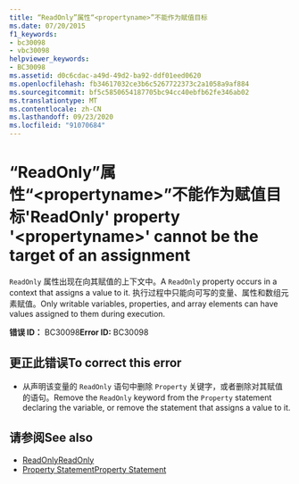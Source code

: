 ```yaml
---
title: “ReadOnly”属性“<propertyname>”不能作为赋值目标
ms.date: 07/20/2015
f1_keywords:
- bc30098
- vbc30098
helpviewer_keywords:
- BC30098
ms.assetid: d0c6cdac-a49d-49d2-ba92-ddf01eed0620
ms.openlocfilehash: fb34617032ce3b6c5267722373c2a1058a9af884
ms.sourcegitcommit: bf5c5850654187705bc94cc40ebfb62fe346ab02
ms.translationtype: MT
ms.contentlocale: zh-CN
ms.lasthandoff: 09/23/2020
ms.locfileid: "91070684"
---
```

# <a name="readonly-property-propertyname-cannot-be-the-target-of-an-assignment"></a><span data-ttu-id="6c544-102">“ReadOnly”属性“\<propertyname>”不能作为赋值目标</span><span class="sxs-lookup"><span data-stu-id="6c544-102">'ReadOnly' property '\<propertyname>' cannot be the target of an assignment</span></span>

<span data-ttu-id="6c544-103">`ReadOnly` 属性出现在向其赋值的上下文中。</span><span class="sxs-lookup"><span data-stu-id="6c544-103">A `ReadOnly` property occurs in a context that assigns a value to it.</span></span> <span data-ttu-id="6c544-104">执行过程中只能向可写的变量、属性和数组元素赋值。</span><span class="sxs-lookup"><span data-stu-id="6c544-104">Only writable variables, properties, and array elements can have values assigned to them during execution.</span></span>  
  
 <span data-ttu-id="6c544-105">**错误 ID：** BC30098</span><span class="sxs-lookup"><span data-stu-id="6c544-105">**Error ID:** BC30098</span></span>  
  
## <a name="to-correct-this-error"></a><span data-ttu-id="6c544-106">更正此错误</span><span class="sxs-lookup"><span data-stu-id="6c544-106">To correct this error</span></span>  
  
- <span data-ttu-id="6c544-107">从声明该变量的 `ReadOnly` 语句中删除 `Property` 关键字，或者删除对其赋值的语句。</span><span class="sxs-lookup"><span data-stu-id="6c544-107">Remove the `ReadOnly` keyword from the `Property` statement declaring the variable, or remove the statement that assigns a value to it.</span></span>  
  
## <a name="see-also"></a><span data-ttu-id="6c544-108">请参阅</span><span class="sxs-lookup"><span data-stu-id="6c544-108">See also</span></span>

- [<span data-ttu-id="6c544-109">ReadOnly</span><span class="sxs-lookup"><span data-stu-id="6c544-109">ReadOnly</span></span>](../language-reference/modifiers/readonly.md)
- [<span data-ttu-id="6c544-110">Property Statement</span><span class="sxs-lookup"><span data-stu-id="6c544-110">Property Statement</span></span>](../language-reference/statements/property-statement.md)
